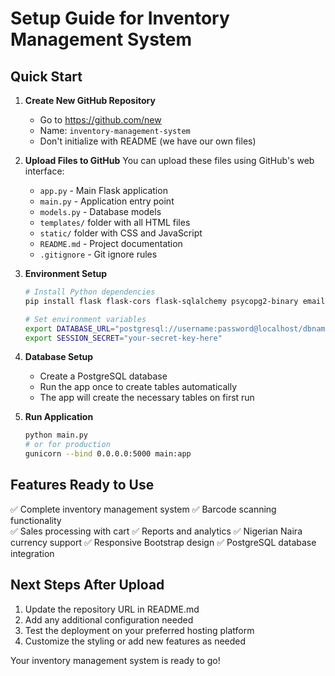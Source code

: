 # Setup Guide for Inventory Management System

## Quick Start

1. **Create New GitHub Repository**
   - Go to https://github.com/new
   - Name: `inventory-management-system`
   - Don't initialize with README (we have our own files)

2. **Upload Files to GitHub**
   You can upload these files using GitHub's web interface:
   - `app.py` - Main Flask application
   - `main.py` - Application entry point
   - `models.py` - Database models
   - `templates/` folder with all HTML files
   - `static/` folder with CSS and JavaScript
   - `README.md` - Project documentation
   - `.gitignore` - Git ignore rules

3. **Environment Setup**
   ```bash
   # Install Python dependencies
   pip install flask flask-cors flask-sqlalchemy psycopg2-binary email-validator gunicorn

   # Set environment variables
   export DATABASE_URL="postgresql://username:password@localhost/dbname"
   export SESSION_SECRET="your-secret-key-here"
   ```

4. **Database Setup**
   - Create a PostgreSQL database
   - Run the app once to create tables automatically
   - The app will create the necessary tables on first run

5. **Run Application**
   ```bash
   python main.py
   # or for production
   gunicorn --bind 0.0.0.0:5000 main:app
   ```

## Features Ready to Use

✅ Complete inventory management system
✅ Barcode scanning functionality  
✅ Sales processing with cart
✅ Reports and analytics
✅ Nigerian Naira currency support
✅ Responsive Bootstrap design
✅ PostgreSQL database integration

## Next Steps After Upload

1. Update the repository URL in README.md
2. Add any additional configuration needed
3. Test the deployment on your preferred hosting platform
4. Customize the styling or add new features as needed

Your inventory management system is ready to go!